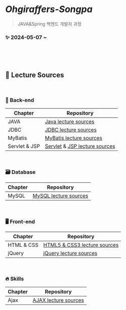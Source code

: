 # _Ohgiraffers-Songpa_
>JAVA&Spring 백엔드 개발자 과정

### ✨ 2024-05-07 ~ 

<br><br><br>

## 🔎 Lecture Sources

<br>

### 🌟 Back-end

| Chapter | Repository |
| ------ | ------ |
| JAVA | [Java lecture sources](https://github.com/20240507-ohgiraffers-songpa/01_java) |
| JDBC | [JDBC lecture sources](https://github.com/20240507-ohgiraffers-songpa/03_jdbc) |
| MyBatis | [MyBatis lecture sources](https://github.com/20240507-ohgiraffers-songpa/04_mybatis) |
| Servlet & JSP | [Servlet](https://github.com/20240507-ohgiraffers-songpa/05_servlet.git) & [JSP lecture sources](https://github.com/20240507-ohgiraffers-songpa/06_jsp.git) |

<br>

### 🗃 Database
| Chapter | Repository |
| ------ | ------ |
| MySQL | [MySQL lecture sources](https://github.com/20240507-ohgiraffers-songpa/02_mysql) |

<br>

### 🖥️ Front-end

| Chapter | Repository |
| ------ | ------ |
| HTML & CSS | [HTML5 & CSS3 lecture sources](https://github.com/20240507-ohgiraffers-songpa/ref_HTML5-CSS3.git) |
| jQuery | [jQuery lecture sources](https://github.com/20240507-ohgiraffers-songpa/07_jQuery.git) |

<br>

### 🔥 Skills

| Chapter | Repository |
| ------ | ------ |
| Ajax | [AJAX lecture sources](-) |

